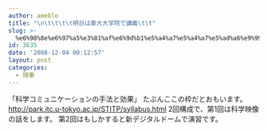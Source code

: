 ```yaml
---
author: ameblo
title: "\n\t\t\t\t明日は東大大学院で講義\t\t"
slug: >-
  %e6%98%8e%e6%97%a5%e3%81%af%e6%9d%b1%e5%a4%a7%e5%a4%a7%e5%ad%a6%e9%99%a2%e3%81%a7%e8%ac%9b%e7%be%a9
id: 3635
date: '2008-12-04 00:12:57'
layout: post
categories:
  - 随筆
---
```


「科学コミュニケーションの手法と効果」 たぶんここの枠だとおもいます。 http://park.itc.u-tokyo.ac.jp/STITP/syllabus.html 2回構成で、第1回は科学映像の話をします。 第2回はもしかすると新デジタルドームで演習です。